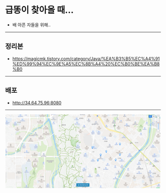 # 급똥이 찾아올 때...
- 배 아픈 자들을 위해..
---

## 정리본
- https://magicmk.tistory.com/category/Java/%EA%B3%B5%EC%A4%91%ED%99%94%EC%9E%A5%EC%8B%A4%20%EC%B0%BE%EA%B8%B0
---

## 배포
- http://34.64.75.96:8080
---

![img.png](img.png)
